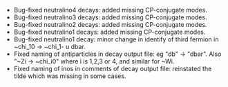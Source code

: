 * Bug-fixed neutralino4 decays: added missing CP-conjugate modes.
* Bug-fixed neutralino3 decays: added missing CP-conjugate modes.
* Bug-fixed neutralino2 decays: added missing CP-conjugate modes.
* Bug-fixed neutralino1 decays: added missing CP-conjugate modes.
* Bug-fixed neutralino1 decay: minor change in identify of third fermion in ~chi_10 -> ~chi_1- u dbar.
* Fixed naming of antiparticles in decay output file: eg "db" -> "dbar". Also "~Zi -> ~chi_i0" where i is 1,2,3 or 4, and similar for ~Wi.
* Fixed naming of inos in comments of decay output file: reinstated the tilde which was missing in some cases.


